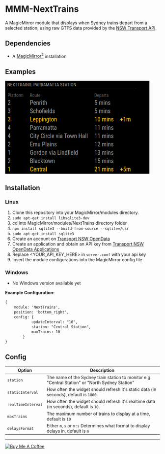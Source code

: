# MMM-NextTrains
A MagicMirror module that displays when Sydney trains depart from a selected station, using raw GTFS data provided by the [NSW Transport API](https://opendata.transport.nsw.gov.au/).


## Dependencies
  * A [MagicMirror<sup>2</sup>](https://github.com/MichMich/MagicMirror) installation


## Examples
![name-of-you-image](/screenshots/screenshot1.png)


## Installation

### Linux 
  1. Clone this repository into your MagicMirror/modules directory.
  2. ```sudo apt-get install libsqlite3-dev```
  3. cd into MagicMirror/modules/NextTrains directory folder
  4. ```npm install sqlite3 --build-from-source --sqlite=/usr```
  5. ```sudo apt-get install sqlite3```
  6. Create an account on [Transport NSW OpenData](https://opendata.transport.nsw.gov.au/)
  7. Create an application and obtain an API key from [Transport NSW OpenData Applications](https://opendata.transport.nsw.gov.au/applications)
  8. Replace <YOUR_API_KEY_HERE> in `server.conf` with your api key
  9. Insert the module configurations into the MagicMirror config file
  
### Windows
- No Windows version available yet
  
 **Example Configuration:**
```
{
	module: 'NextTrains',
	position: 'bottom_right',
	config: {
			updateInterval: "10",
			station: "Central Station",
			maxTrains: 10
		}
}
```

## Config
| **Option** | **Description** |
| --- | --- |
| `station` | The name of the Sydney train station to monitor e.g. "Central Station" or "North Sydney Station"|
| `staticInterval` | How often the widget should refresh it's static data (in seconds), default is `1800`. |
| `realTimeInterval` | How often the widget should refresh it's realtime data (in seconds), default is `10`. |
| `maxTrains` | The maximum number of trains to display at a time, default is `10` |
| `delaysFormat` | Either `m`, `s` or `m:s` Determines what format to display delays in, default is `m` |

---


<a href="https://www.buymeacoffee.com/CptMeetKat" target="_blank"><img src="https://cdn.buymeacoffee.com/buttons/default-orange.png" alt="Buy Me A Coffee" height="41" width="174"></a>
